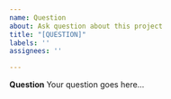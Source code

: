 ```yaml
---
name: Question
about: Ask question about this project
title: "[QUESTION]"
labels: ''
assignees: ''

---
```


**Question**
Your question goes here...
